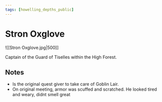 ```yaml
---
tags: [howelling_depths_public]
---
```

# Stron Oxglove

![[Stron Oxglove.jpg|500]]

Captain of the Guard of Tiselles within the High Forest.  

## Notes

- Is the original quest giver to take care of Goblin Lair.  
- On original meeting, armor was scuffed and scratched.  He looked tired and weary, didnt smell great
